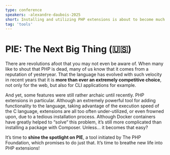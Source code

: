 ```yaml
---
type: conference
speakers: -alexandre-daubois-2025
short: Installing and utilizing PHP extensions is about to become much easier.
tag: 'tools'
---
```


# PIE: The Next Big Thing (🇺🇸)

There are revolutions afoot that you may not even be aware of. When many like to shout that PHP is dead, many of us know that it comes from a reputation of yesteryear. That the language has evolved with such velocity in recent years that it is **more than ever an extremely competitive choice**, not only for the web, but also for CLI applications for example.

And yet, some features were still rather archaic until recently. PHP extensions in particular. Although an extremely powerful tool for adding functionality to the language, taking advantage of the execution speed of the C language, extensions are all too often under-utilized, or even frowned upon, due to a tedious installation process. Although Docker containers have greatly helped to “solve“ this problem, it’s still more complicated than installing a package with Composer. Unless… it becomes that easy?

It’s time to **shine the spotlight on PIE**, a tool initiated by The PHP Foundation, which promises to do just that. It’s time to breathe new life into PHP extensions!
